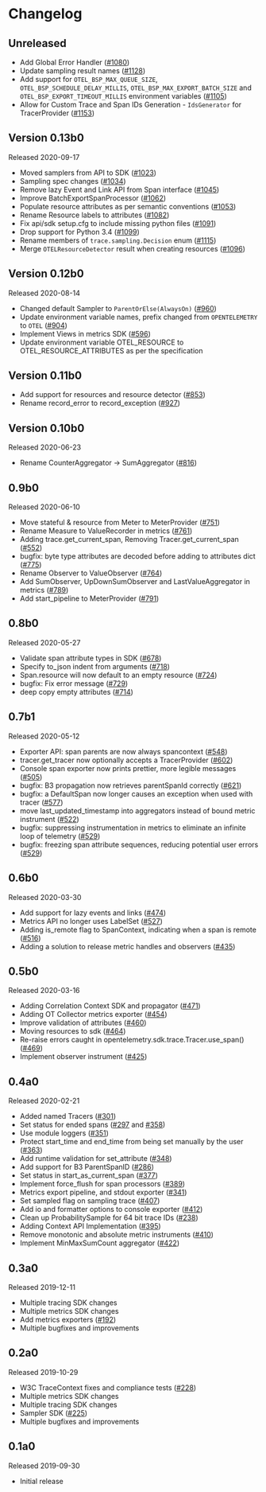 # Changelog

## Unreleased

- Add Global Error Handler
  ([#1080](https://github.com/open-telemetry/opentelemetry-python/pull/1080))
- Update sampling result names
  ([#1128](https://github.com/open-telemetry/opentelemetry-python/pull/1128))
- Add support for `OTEL_BSP_MAX_QUEUE_SIZE`, `OTEL_BSP_SCHEDULE_DELAY_MILLIS`, `OTEL_BSP_MAX_EXPORT_BATCH_SIZE` and `OTEL_BSP_EXPORT_TIMEOUT_MILLIS` environment variables
  ([#1105](https://github.com/open-telemetry/opentelemetry-python/pull/1120))
- Allow for Custom Trace and Span IDs Generation - `IdsGenerator` for TracerProvider
  ([#1153](https://github.com/open-telemetry/opentelemetry-python/pull/1153))

## Version 0.13b0

Released 2020-09-17

- Moved samplers from API to SDK
  ([#1023](https://github.com/open-telemetry/opentelemetry-python/pull/1023))
- Sampling spec changes
  ([#1034](https://github.com/open-telemetry/opentelemetry-python/pull/1034))
- Remove lazy Event and Link API from Span interface
  ([#1045](https://github.com/open-telemetry/opentelemetry-python/pull/1045))
- Improve BatchExportSpanProcessor
  ([#1062](https://github.com/open-telemetry/opentelemetry-python/pull/1062))
- Populate resource attributes as per semantic conventions
  ([#1053](https://github.com/open-telemetry/opentelemetry-python/pull/1053))
- Rename Resource labels to attributes
  ([#1082](https://github.com/open-telemetry/opentelemetry-python/pull/1082))
- Fix api/sdk setup.cfg to include missing python files
  ([#1091](https://github.com/open-telemetry/opentelemetry-python/pull/1091))
- Drop support for Python 3.4
  ([#1099](https://github.com/open-telemetry/opentelemetry-python/pull/1099))
- Rename members of `trace.sampling.Decision` enum
  ([#1115](https://github.com/open-telemetry/opentelemetry-python/pull/1115))
- Merge `OTELResourceDetector` result when creating resources
  ([#1096](https://github.com/open-telemetry/opentelemetry-python/pull/1096))

## Version 0.12b0

Released 2020-08-14

- Changed default Sampler to `ParentOrElse(AlwaysOn)`
  ([#960](https://github.com/open-telemetry/opentelemetry-python/pull/960))
- Update environment variable names, prefix changed from `OPENTELEMETRY` to `OTEL`
  ([#904](https://github.com/open-telemetry/opentelemetry-python/pull/904))
- Implement Views in metrics SDK
  ([#596](https://github.com/open-telemetry/opentelemetry-python/pull/596))
- Update environment variable OTEL_RESOURCE to OTEL_RESOURCE_ATTRIBUTES as per
  the specification

## Version 0.11b0

- Add support for resources and resource detector
  ([#853](https://github.com/open-telemetry/opentelemetry-python/pull/853))
- Rename record_error to record_exception
  ([#927](https://github.com/open-telemetry/opentelemetry-python/pull/927))

## Version 0.10b0

Released 2020-06-23

- Rename CounterAggregator -> SumAggregator
  ([#816](https://github.com/open-telemetry/opentelemetry-python/pull/816))

## 0.9b0

Released 2020-06-10

- Move stateful & resource from Meter to MeterProvider
  ([#751](https://github.com/open-telemetry/opentelemetry-python/pull/751))
- Rename Measure to ValueRecorder in metrics
  ([#761](https://github.com/open-telemetry/opentelemetry-python/pull/761))
- Adding trace.get_current_span, Removing Tracer.get_current_span
  ([#552](https://github.com/open-telemetry/opentelemetry-python/pull/552))
- bugfix: byte type attributes are decoded before adding to attributes dict
  ([#775](https://github.com/open-telemetry/opentelemetry-python/pull/775))
- Rename Observer to ValueObserver
  ([#764](https://github.com/open-telemetry/opentelemetry-python/pull/764))
- Add SumObserver, UpDownSumObserver and LastValueAggregator in metrics
  ([#789](https://github.com/open-telemetry/opentelemetry-python/pull/789))
- Add start_pipeline to MeterProvider
  ([#791](https://github.com/open-telemetry/opentelemetry-python/pull/791))

## 0.8b0

Released 2020-05-27

- Validate span attribute types in SDK
  ([#678](https://github.com/open-telemetry/opentelemetry-python/pull/678))
- Specify to_json indent from arguments
  ([#718](https://github.com/open-telemetry/opentelemetry-python/pull/718))
- Span.resource will now default to an empty resource
  ([#724](https://github.com/open-telemetry/opentelemetry-python/pull/724))
- bugfix: Fix error message
  ([#729](https://github.com/open-telemetry/opentelemetry-python/pull/729))
- deep copy empty attributes
  ([#714](https://github.com/open-telemetry/opentelemetry-python/pull/714))

## 0.7b1

Released 2020-05-12

- Exporter API: span parents are now always spancontext
  ([#548](https://github.com/open-telemetry/opentelemetry-python/pull/548))
- tracer.get_tracer now optionally accepts a TracerProvider
  ([#602](https://github.com/open-telemetry/opentelemetry-python/pull/602))
- Console span exporter now prints prettier, more legible messages
  ([#505](https://github.com/open-telemetry/opentelemetry-python/pull/505))
- bugfix: B3 propagation now retrieves parentSpanId correctly
  ([#621](https://github.com/open-telemetry/opentelemetry-python/pull/621))
- bugfix: a DefaultSpan now longer causes an exception when used with tracer
  ([#577](https://github.com/open-telemetry/opentelemetry-python/pull/577))
- move last_updated_timestamp into aggregators instead of bound metric
  instrument
  ([#522](https://github.com/open-telemetry/opentelemetry-python/pull/522))
- bugfix: suppressing instrumentation in metrics to eliminate an infinite loop
  of telemetry
  ([#529](https://github.com/open-telemetry/opentelemetry-python/pull/529))
- bugfix: freezing span attribute sequences, reducing potential user errors
  ([#529](https://github.com/open-telemetry/opentelemetry-python/pull/529))

## 0.6b0

Released 2020-03-30

- Add support for lazy events and links
  ([#474](https://github.com/open-telemetry/opentelemetry-python/pull/474))
- Metrics API no longer uses LabelSet
  ([#527](https://github.com/open-telemetry/opentelemetry-python/pull/527))
- Adding is_remote flag to SpanContext, indicating when a span is remote
  ([#516](https://github.com/open-telemetry/opentelemetry-python/pull/516))
- Adding a solution to release metric handles and observers
  ([#435](https://github.com/open-telemetry/opentelemetry-python/pull/435))

## 0.5b0

Released 2020-03-16

- Adding Correlation Context SDK and propagator
  ([#471](https://github.com/open-telemetry/opentelemetry-python/pull/471))
- Adding OT Collector metrics exporter
  ([#454](https://github.com/open-telemetry/opentelemetry-python/pull/454))
- Improve validation of attributes
  ([#460](https://github.com/open-telemetry/opentelemetry-python/pull/460))
- Moving resources to sdk
  ([#464](https://github.com/open-telemetry/opentelemetry-python/pull/464))
- Re-raise errors caught in opentelemetry.sdk.trace.Tracer.use_span()
  ([#469](https://github.com/open-telemetry/opentelemetry-python/pull/469))
- Implement observer instrument
  ([#425](https://github.com/open-telemetry/opentelemetry-python/pull/425))

## 0.4a0

Released 2020-02-21

- Added named Tracers
  ([#301](https://github.com/open-telemetry/opentelemetry-python/pull/301))
- Set status for ended spans
  ([#297](https://github.com/open-telemetry/opentelemetry-python/pull/297) and
  [#358](https://github.com/open-telemetry/opentelemetry-python/pull/358))
- Use module loggers
  ([#351](https://github.com/open-telemetry/opentelemetry-python/pull/351))
- Protect start_time and end_time from being set manually by the user
  ([#363](https://github.com/open-telemetry/opentelemetry-python/pull/363))
- Add runtime validation for set_attribute
  ([#348](https://github.com/open-telemetry/opentelemetry-python/pull/348))
- Add support for B3 ParentSpanID
  ([#286](https://github.com/open-telemetry/opentelemetry-python/pull/286))
- Set status in start_as_current_span
  ([#377](https://github.com/open-telemetry/opentelemetry-python/pull/377))
- Implement force_flush for span processors
  ([#389](https://github.com/open-telemetry/opentelemetry-python/pull/389))
- Metrics export pipeline, and stdout exporter
  ([#341](https://github.com/open-telemetry/opentelemetry-python/pull/389))
- Set sampled flag on sampling trace
  ([#407](https://github.com/open-telemetry/opentelemetry-python/pull/407))
- Add io and formatter options to console exporter
  ([#412](https://github.com/open-telemetry/opentelemetry-python/pull/412))
- Clean up ProbabilitySample for 64 bit trace IDs
  ([#238](https://github.com/open-telemetry/opentelemetry-python/pull/238))
- Adding Context API Implementation
  ([#395](https://github.com/open-telemetry/opentelemetry-python/pull/395))
- Remove monotonic and absolute metric instruments
  ([#410](https://github.com/open-telemetry/opentelemetry-python/pull/410))
- Implement MinMaxSumCount aggregator
  ([#422](https://github.com/open-telemetry/opentelemetry-python/pull/422))

## 0.3a0

Released 2019-12-11

- Multiple tracing SDK changes
- Multiple metrics SDK changes
- Add metrics exporters
  ([#192](https://github.com/open-telemetry/opentelemetry-python/pull/192))
- Multiple bugfixes and improvements

## 0.2a0

Released 2019-10-29

- W3C TraceContext fixes and compliance tests
  ([#228](https://github.com/open-telemetry/opentelemetry-python/pull/228))
- Multiple metrics SDK changes
- Multiple tracing SDK changes
- Sampler SDK
  ([#225](https://github.com/open-telemetry/opentelemetry-python/pull/225))
- Multiple bugfixes and improvements

## 0.1a0

Released 2019-09-30

- Initial release
